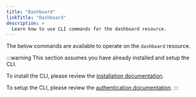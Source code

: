 ```yaml
---
title: "Dashboard"
linkTitle: "Dashboard"
description: >
  Learn how to use CLI commands for the dashboard resource.
---
```


The below commands are available to operate on the `dashboard` resource.

:::warning
This section assumes you have already installed and setup the CLI.

To install the CLI, please review the [installation documentation](/docs/reference/cli/install.md).

To setup the CLI, please review the [authentication documentation](/docs/reference/cli/authentication.md).
:::
